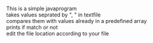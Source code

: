 This is a simple javaprogram  
takes values seprated by ", " in textfile  
compares them with values already in a predefined array  
prints if match or not  
edit the file location according to your file  

